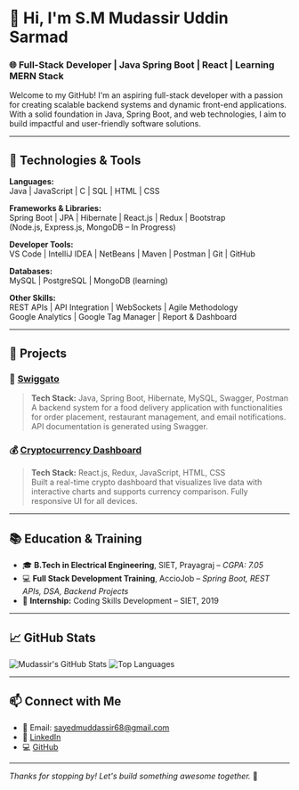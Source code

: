 # 👋 Hi, I'm S.M Mudassir Uddin Sarmad

### 🌐 Full-Stack Developer | Java Spring Boot | React | Learning MERN Stack

Welcome to my GitHub! I'm an aspiring full-stack developer with a passion for creating scalable backend systems and dynamic front-end applications. With a solid foundation in Java, Spring Boot, and web technologies, I aim to build impactful and user-friendly software solutions.

---

## 🔧 Technologies & Tools

**Languages:**  
Java | JavaScript | C | SQL | HTML | CSS  

**Frameworks & Libraries:**  
Spring Boot | JPA | Hibernate | React.js | Redux | Bootstrap  
(Node.js, Express.js, MongoDB – In Progress)

**Developer Tools:**  
VS Code | IntelliJ IDEA | NetBeans | Maven | Postman | Git | GitHub  

**Databases:**  
MySQL | PostgreSQL | MongoDB (learning)

**Other Skills:**  
REST APIs | API Integration | WebSockets | Agile Methodology  
Google Analytics | Google Tag Manager | Report & Dashboard

---

## 🚀 Projects

### 🥡 [Swiggato](https://github.com/sayed-mudassir/Swiggato.git)
> **Tech Stack:** Java, Spring Boot, Hibernate, MySQL, Swagger, Postman  
A backend system for a food delivery application with functionalities for order placement, restaurant management, and email notifications. API documentation is generated using Swagger.

### 💰 [Cryptocurrency Dashboard](https://crypto-dashboard-avi.netlify.app/)
> **Tech Stack:** React.js, Redux, JavaScript, HTML, CSS  
Built a real-time crypto dashboard that visualizes live data with interactive charts and supports currency comparison. Fully responsive UI for all devices.

---

## 📚 Education & Training

- 🎓 **B.Tech in Electrical Engineering**, SIET, Prayagraj – *CGPA: 7.05*
- 💻 **Full Stack Development Training**, AccioJob – *Spring Boot, REST APIs, DSA, Backend Projects*
- 🧠 **Internship:** Coding Skills Development – SIET, 2019

---

## 📈 GitHub Stats

![Mudassir's GitHub Stats](https://github-readme-stats.vercel.app/api?username=sayed-mudassir&show_icons=true&theme=radical)
![Top Languages](https://github-readme-stats.vercel.app/api/top-langs/?username=sayed-mudassir&layout=compact&theme=radical)

---

## 📫 Connect with Me

- 📧 Email: [sayedmuddassir68@gmail.com](mailto:sayedmuddassir68@gmail.com)
- 💼 [LinkedIn](https://www.linkedin.com/in/sayed-mudassir-9901a7225/)
- 💻 [GitHub](https://github.com/sayed-mudassir)

---

*Thanks for stopping by! Let's build something awesome together.* 🚀
